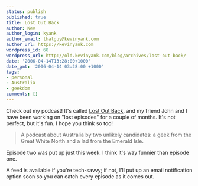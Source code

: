 ```yaml
---
status: publish
published: true
title: Lost Out Back
author: Kev
author_login: kyank
author_email: thatguy@kevinyank.com
author_url: https://kevinyank.com
wordpress_id: 68
wordpress_url: http://old.kevinyank.com/blog/archives/lost-out-back/
date: '2006-04-14T13:28:00+1000'
date_gmt: '2006-04-14 03:28:00 +1000'
tags:
- personal
- Australia
- geekdom
comments: []
---
```

<p>Check out my podcast! It's called <a href="http://www.lostoutback.com/">Lost Out Back</a>, and my friend John and I have been working on "lost episodes" for a couple of months. It's not perfect, but it's fun. I hope you think so too!</p>
<blockquote><p>A podcast about Australia by two unlikely candidates: a geek from the Great White North and a lad from the Emerald Isle.</p></blockquote>
<p>Episode two was put up just this week. I think it's way funnier than episode one.</p>
<p>A feed is available if you're tech-savvy; if not, I'll put up an email notification option soon so you can catch every episode as it comes out.</p>
